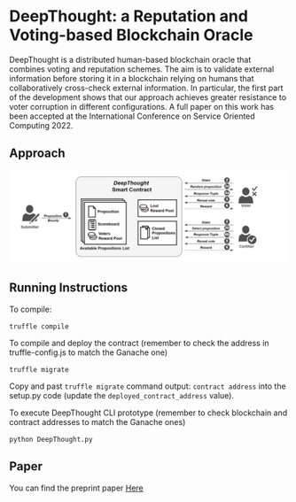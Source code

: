 # DeepThought: a Reputation and Voting-based Blockchain Oracle

DeepThought is a distributed human-based blockchain oracle that combines voting and reputation schemes. The aim is to validate external information before storing it in a blockchain relying on humans that collaboratively cross-check external information. In particular, the first part of the development shows that our approach achieves greater resistance to voter corruption in different configurations. A full paper on this work has been accepted at the International Conference on Service Oriented Computing 2022.

## Approach

![DeepThought](approach.png)

## Running Instructions

To compile:
```
truffle compile
```

To compile and deploy the contract (remember to check the address in truffle-config.js to match the Ganache one)
```
truffle migrate
```

Copy and past `truffle migrate` command output: `contract address` into the setup.py code (update the `deployed_contract_address` value).

To execute DeepThought CLI prototype (remember to check blockchain and contract addresses to match the Ganache ones)
```
python DeepThought.py
```

## Paper
You can find the preprint paper [Here](https://arxiv.org/abs/2209.11032)

